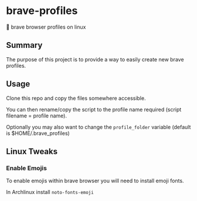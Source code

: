 # brave-profiles

🦁 brave browser profiles on linux

## Summary

The purpose of this project is to provide a way to easily create new brave profiles.

## Usage

Clone this repo and copy the files somewhere accessible.

You can then rename/copy the script to the profile name required (script filename = profile name).

Optionally you may also want to change the `profile_folder` variable (default is $HOME/.brave_profiles)

## Linux Tweaks

### Enable Emojis

To enable emojis within brave browser you will need to install emoji fonts.

In Archlinux install `noto-fonts-emoji`

